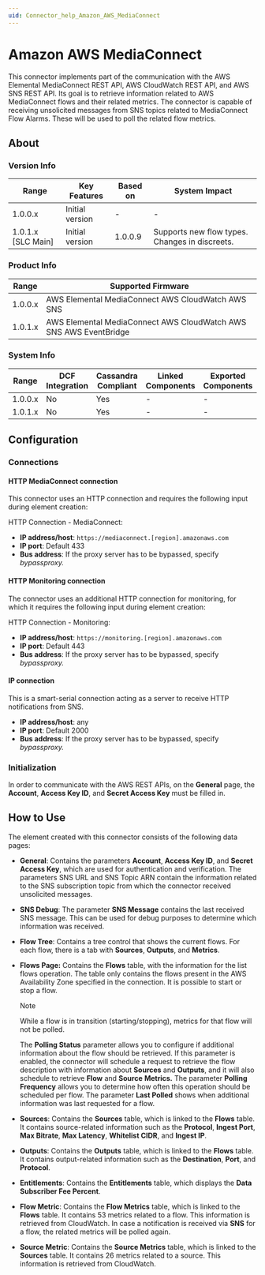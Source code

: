```yaml
---
uid: Connector_help_Amazon_AWS_MediaConnect
---
```


# Amazon AWS MediaConnect

This connector implements part of the communication with the AWS Elemental MediaConnect REST API, AWS CloudWatch REST API, and AWS SNS REST API. Its goal is to retrieve information related to AWS MediaConnect flows and their related metrics. The connector is capable of receiving unsolicited messages from SNS topics related to MediaConnect Flow Alarms. These will be used to poll the related flow metrics.

## About

### Version Info

| Range              | Key Features    | Based on | System Impact                                  |
|--------------------|-----------------|----------|------------------------------------------------|
| 1.0.0.x            | Initial version | -        | -                                              |
| 1.0.1.x [SLC Main] | Initial version | 1.0.0.9  | Supports new flow types. Changes in discreets. |

### Product Info

| Range   | Supported Firmware                                                |
|---------|-------------------------------------------------------------------|
| 1.0.0.x | AWS Elemental MediaConnect AWS CloudWatch AWS SNS                 |
| 1.0.1.x | AWS Elemental MediaConnect AWS CloudWatch AWS SNS AWS EventBridge |

### System Info

| Range   | DCF Integration | Cassandra Compliant | Linked Components | Exported Components |
|---------|-----------------|---------------------|-------------------|---------------------|
| 1.0.0.x | No              | Yes                 | -                 | -                   |
| 1.0.1.x | No              | Yes                 | -                 | -                   |

## Configuration

### Connections

#### HTTP MediaConnect connection

This connector uses an HTTP connection and requires the following input during element creation:

HTTP Connection - MediaConnect:

- **IP address/host**: `https://mediaconnect.[region].amazonaws.com`
- **IP port**: Default 433
- **Bus address**: If the proxy server has to be bypassed, specify *bypassproxy.*

#### HTTP Monitoring connection

The connector uses an additional HTTP connection for monitoring, for which it requires the following input during element creation:

HTTP Connection - Monitoring:

- **IP address/host**: `https://monitoring.[region].amazonaws.com`
- **IP port**: Default 443
- **Bus address**: If the proxy server has to be bypassed, specify *bypassproxy.*

#### IP connection

This is a smart-serial connection acting as a server to receive HTTP notifications from SNS.

- **IP address/host**: any
- **IP port**: Default 2000
- **Bus address**: If the proxy server has to be bypassed, specify *bypassproxy.*

### Initialization

In order to communicate with the AWS REST APIs, on the **General** page, the **Account**, **Access Key ID**, and **Secret Access Key** must be filled in.

## How to Use

The element created with this connector consists of the following data pages:

- **General**: Contains the parameters **Account**, **Access Key ID**, and **Secret Access Key**, which are used for authentication and verification. The parameters SNS URL and SNS Topic ARN contain the information related to the SNS subscription topic from which the connector received unsolicited messages.

- **SNS Debug**: The parameter **SNS Message** contains the last received SNS message. This can be used for debug purposes to determine which information was received.

- **Flow Tree**: Contains a tree control that shows the current flows. For each flow, there is a tab with **Sources**, **Outputs**, and **Metrics**.

- **Flows Page:** Contains the **Flows** table, with the information for the list flows operation. The table only contains the flows present in the AWS Availability Zone specified in the connection. It is possible to start or stop a flow.

  > [!NOTE]
  > While a flow is in transition (starting/stopping), metrics for that flow will not be polled.

  The **Polling Status** parameter allows you to configure if additional information about the flow should be retrieved. If this parameter is enabled, the connector will schedule a request to retrieve the flow description with information about **Sources** and **Outputs**, and it will also schedule to retrieve **Flow** and **Source** **Metrics.** The parameter **Polling Frequency** allows you to determine how often this operation should be scheduled per flow. The parameter **Last Polled** shows when additional information was last requested for a flow.

- **Sources**: Contains the **Sources** table, which is linked to the **Flows** table. It contains source-related information such as the **Protocol**, **Ingest Port**, **Max Bitrate**, **Max Latency**, **Whitelist CIDR**, and **Ingest IP**.

- **Outputs**: Contains the **Outputs** table, which is linked to the **Flows** table. It contains output-related information such as the **Destination**, **Port**, and **Protocol**.

- **Entitlements**: Contains the **Entitlements** table, which displays the **Data Subscriber Fee Percent**.

- **Flow Metric**: Contains the **Flow Metrics** table, which is linked to the **Flows** table. It contains 53 metrics related to a flow. This information is retrieved from CloudWatch. In case a notification is received via **SNS** for a flow, the related metrics will be polled again.

- **Source Metric**: Contains the **Source Metrics** table, which is linked to the **Sources** table. It contains 26 metrics related to a source. This information is retrieved from CloudWatch.
